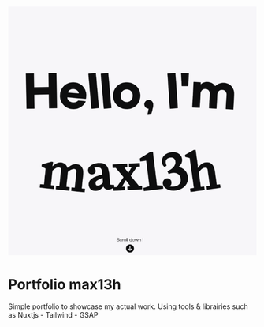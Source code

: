 <img src="./public/portfolio-max13h.png"  />

# Portfolio max13h

Simple portfolio to showcase my actual work. Using tools & librairies such as Nuxtjs - Tailwind - GSAP
